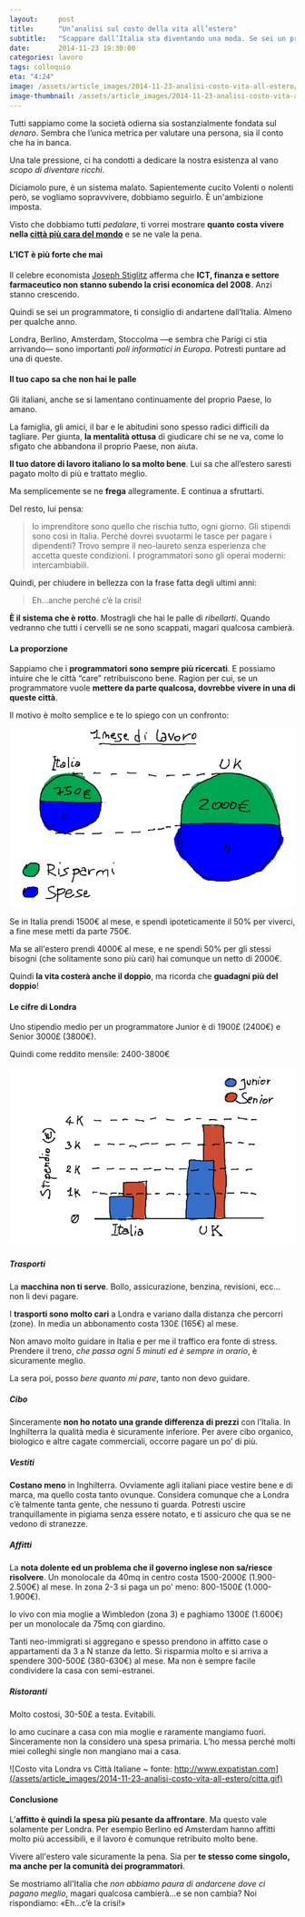 ```yaml
---
layout:     post
title:      "Un’analisi sul costo della vita all’estero"
subtitle:   "Scappare dall’Italia sta diventando una moda. Se sei un programmatore dovrebbe essere un’esigenza."
date:       2014-11-23 19:30:00
categories: lavoro
tags: colloquio
eta: "4:24"
image: /assets/article_images/2014-11-23-analisi-costo-vita-all-estero/costo-vita.gif
image-thumbnail: /assets/article_images/2014-11-23-analisi-costo-vita-all-estero/costo-vita-thumb.gif
---
```


Tutti sappiamo come la società odierna sia sostanzialmente fondata sul *denaro*. 
Sembra che l’unica metrica per valutare una persona, sia il conto che ha in banca.

Una tale pressione, ci ha condotti a dedicare la nostra esistenza al vano *scopo di diventare ricchi*.

Diciamolo pure, è un sistema malato. Sapientemente cucito  Volenti o nolenti però, se vogliamo sopravvivere, dobbiamo seguirlo. È un'ambizione imposta.

Visto che dobbiamo tutti *pedalare*, ti vorrei mostrare **quanto costa vivere nella [città più cara del mondo]** e se ne vale la pena.


#### L’ICT è più forte che mai
Il celebre economista [Joseph Stiglitz] afferma che **ICT, finanza e settore farmaceutico non stanno subendo la crisi economica del 2008**. Anzi stanno crescendo.

Quindi se sei un programmatore, ti consiglio di andartene dall’Italia. Almeno per qualche anno. 

Londra, Berlino, Amsterdam, Stoccolma &mdash;e sembra che Parigi ci stia arrivando&mdash; sono importanti *poli informatici in Europa*. Potresti puntare ad una di queste.

#### Il tuo capo sa che non hai le palle
Gli italiani, anche se si lamentano continuamente del proprio Paese, lo amano.

La famiglia, gli amici, il bar e le abitudini sono spesso radici difficili da tagliare.
Per giunta, **la mentalità ottusa** di giudicare chi se ne va, come lo sfigato che abbandona il proprio Paese, non aiuta.

**Il tuo datore di lavoro italiano lo sa molto bene**. Lui sa che all’estero saresti pagato molto di più e trattato meglio.

Ma semplicemente se ne **frega** allegramente. E continua a sfruttarti.

Del resto, lui pensa:
>Io imprenditore sono quello che rischia tutto, ogni giorno.
>Gli stipendi sono così in Italia. Perché dovrei svuotarmi le tasce per pagare i dipendenti?
>Trovo sempre il neo-laureto senza esperienza che accetta queste condizioni. I programmatori sono gli operai moderni: intercambiabili.

Quindi, per chiudere in bellezza con la frase fatta degli ultimi anni:
> Eh…anche perché c’è la crisi!

**È il sistema che è rotto**. Mostragli che hai le palle di *ribellarti*.
Quando vedranno che tutti i cervelli se ne sono scappati, magari qualcosa cambierà.


#### La proporzione
Sappiamo che i **programmatori sono sempre più ricercati**. E possiamo intuire che le città “care” retribuiscono bene. Ragion per cui, se un programmatore vuole **mettere da parte qualcosa, dovrebbe vivere in una di queste città**.

Il motivo è molto semplice e te lo spiego con un confronto:

![In Italia arrivi a fine mese con pochi spiccioli](/assets/article_images/2014-11-23-analisi-costo-vita-all-estero/comparazione.gif)

Se in Italia prendi 1500&euro; al mese, e spendi ipoteticamente il 50% per viverci, a fine mese metti da parte 750&euro;.

Ma se all'estero prendi 4000&euro; al mese, e ne spendi 50% per gli stessi bisogni (che solitamente sono più cari) hai comunque un netto di 2000&euro;.


Quindi **la vita costerà anche il doppio**, ma ricorda che **guadagni più del doppio**!

#### Le cifre di Londra
Uno stipendio medio per un programmatore Junior è di 1900&pound; (2400&euro;) e Senior 3000&pound; (3800&euro;).

Quindi come reddito mensile: 2400-3800&euro;

![Rapporto Stipendi (Italia - Inghilterra)](/assets/article_images/2014-11-23-analisi-costo-vita-all-estero/stipendi-barchart.gif)

##### Trasporti
La **macchina non ti serve**. Bollo, assicurazione, benzina, revisioni, ecc… non li devi pagare. 

I **trasporti sono molto cari** a Londra e variano dalla distanza che percorri (zone). In media un abbonamento costa 130&pound; (165&euro;) al mese.

Non amavo molto guidare in Italia e per me il traffico era fonte di stress. 
Prendere il treno, *che passa ogni 5 minuti ed è sempre in orario*, è sicuramente meglio.

La sera poi, posso *bere quanto mi pare*, tanto non devo guidare.

##### Cibo
Sinceramente **non ho notato una grande differenza di prezzi** con l’Italia. In Inghilterra la qualità media è sicuramente inferiore. Per avere cibo organico, biologico e altre cagate commerciali, occorre pagare un po’ di più.


##### Vestiti
**Costano meno** in Inghilterra. Ovviamente agli italiani piace vestire bene e di marca, ma quello costa tanto ovunque. Considera comunque che a Londra c’è talmente tanta gente, che nessuno ti guarda.  Potresti uscire tranquillamente in pigiama senza essere notato, e ti assicuro che qua se ne vedono di stranezze.

##### Affitti
La **nota dolente ed un problema che il governo inglese non sa/riesce risolvere**. Un monolocale da 40mq in centro costa 1500-2000&pound; (1.900-2.500&euro;) al mese. In zona 2-3 si paga un po' meno: 800-1500&pound; (1.000-1.900&euro;).

Io vivo con mia moglie a Wimbledon (zona 3) e paghiamo 1300&pound; (1.600&euro;) per un monolocale da 75mq con giardino.


Tanti neo-immigrati si aggregano e spesso prendono in affitto case o appartamenti da 3 a N stanze da letto.
Si risparmia molto e si arriva a spendere 300-500&pound; (380-630&euro;) al mese. Ma non è sempre facile condividere la casa con semi-estranei.

##### Ristoranti
Molto costosi, 30-50&pound; a testa. Evitabili.

Io amo cucinare a casa con mia moglie e raramente mangiamo fuori. Sinceramente non la considero una spesa primaria. L’ho messa perché molti miei colleghi single non mangiano mai a casa.

![Costo vita Londra vs Città Italiane ~ fonte: http://www.expatistan.com](/assets/article_images/2014-11-23-analisi-costo-vita-all-estero/citta.gif)


#### Conclusione
L’**affitto è quindi la spesa più pesante da affrontare**. Ma questo vale solamente per Londra. Per esempio Berlino ed Amsterdam hanno affitti molto più accessibili, e il lavoro è comunque retribuito molto bene.

Vivere all'estero vale sicuramente la pena. Sia per **te stesso come singolo, ma anche per la comunità dei programmatori**. 

Se mostriamo all'Italia che *non abbiamo paura di andarcene dove ci pagano meglio*, magari qualcosa cambierà...e se non cambia? 
Noi rispondiamo: &laquo;Eh...c’è la crisi!&raquo;



[Joseph Stiglitz]: http://www.josephstiglitz.com/
[città più cara del mondo]: http://www.theguardian.com/uk-news/2014/sep/23/london-overtakes-hong-kong-worlds-most-expensive-city
